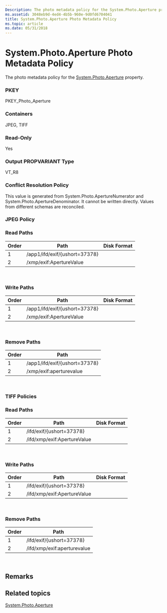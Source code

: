 ```yaml
---
Description: The photo metadata policy for the System.Photo.Aperture property.
ms.assetid: 3048eb9d-4ed4-4b5b-960e-9d0fd6704041
title: System.Photo.Aperture Photo Metadata Policy
ms.topic: article
ms.date: 05/31/2018
---
```


# System.Photo.Aperture Photo Metadata Policy

The photo metadata policy for the [System.Photo.Aperture](https://msdn.microsoft.com/library/bb760308(VS.85).aspx) property.

### PKEY

PKEY\_Photo\_Aperture

### Containers

JPEG, TIFF

### Read-Only

Yes

### Output PROPVARIANT Type

VT\_R8

### Conflict Resolution Policy

This value is generated from System.Photo.ApertureNumerator and System.Photo.ApertureDenominator. It cannot be written directly. Values from different schemas are reconciled.

### JPEG Policy

### Read Paths



| Order | Path                          | Disk Format |
|-------|-------------------------------|-------------|
| 1     | /app1/ifd/exif/{ushort=37378} |             |
| 2     | /xmp/exif:ApertureValue       |             |



 

### Write Paths



| Order | Path                          | Disk Format |
|-------|-------------------------------|-------------|
| 1     | /app1/ifd/exif/{ushort=37378} |             |
| 2     | /xmp/exif:ApertureValue       |             |



 

### Remove Paths



| Order | Path                          |
|-------|-------------------------------|
| 1     | /app1/ifd/exif/{ushort=37378} |
| 2     | /xmp/exif:aperturevalue       |



 

### TIFF Policies

### Read Paths



| Order | Path                        | Disk Format |
|-------|-----------------------------|-------------|
| 1     | /ifd/exif/{ushort=37378}    |             |
| 2     | /ifd/xmp/exif:ApertureValue |             |



 

### Write Paths



| Order | Path                        | Disk Format |
|-------|-----------------------------|-------------|
| 1     | /ifd/exif/{ushort=37378}    |             |
| 2     | /ifd/xmp/exif:ApertureValue |             |



 

### Remove Paths



| Order | Path                        |
|-------|-----------------------------|
| 1     | /ifd/exif/{ushort=37378}    |
| 2     | /ifd/xmp/exif:aperturevalue |



 

## Remarks

## Related topics

<dl> <dt>

[System.Photo.Aperture](https://msdn.microsoft.com/library/bb760308(VS.85).aspx)
</dt> </dl>

 

 



